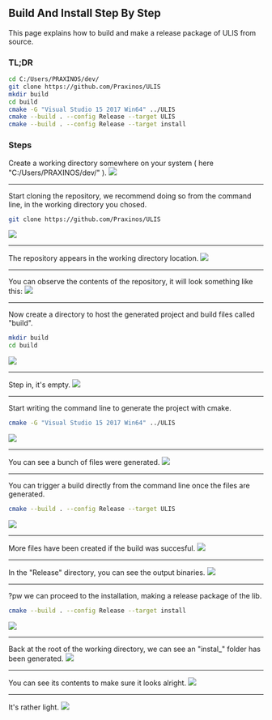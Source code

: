 ## Build And Install Step By Step
This page explains how to build and make a release package of ULIS from source.  

### TL;DR
```sh
cd C:/Users/PRAXINOS/dev/
git clone https://github.com/Praxinos/ULIS
mkdir build
cd build
cmake -G "Visual Studio 15 2017 Win64" ../ULIS
cmake --build . --config Release --target ULIS
cmake --build . --config Release --target install
```

### Steps
Create a working directory somewhere on your system ( here "C:/Users/PRAXINOS/dev/" ).
![](documentation/manual/resource/image/build_install_step/0.png)

---

Start cloning the repository, we recommend doing so from the command line, in the working directory you chosed.
```sh
git clone https://github.com/Praxinos/ULIS
```
![](documentation/manual/resource/image/build_install_step/1.png)

---

The repository appears in the working directory location.
![](documentation/manual/resource/image/build_install_step/2.png)

---

You can observe the contents of the repository, it will look something like this:
![](documentation/manual/resource/image/build_install_step/3.png)

---

Now create a directory to host the generated project and build files called "build".
```sh
mkdir build
cd build
```
![](documentation/manual/resource/image/build_install_step/4.png)

---

Step in, it's empty.
![](documentation/manual/resource/image/build_install_step/5.png)

---

Start writing the command line to generate the project with cmake.
```sh
cmake -G "Visual Studio 15 2017 Win64" ../ULIS
```
![](documentation/manual/resource/image/build_install_step/6.png)

---

You can see a bunch of files were generated.
![](documentation/manual/resource/image/build_install_step/7.png)

---

You can trigger a build directly from the command line once the files are generated.
```sh
cmake --build . --config Release --target ULIS
```
![](documentation/manual/resource/image/build_install_step/8.png)

---

More files have been created if the build was succesful.
![](documentation/manual/resource/image/build_install_step/9.png)

---

In the "Release" directory, you can see the output binaries.
![](documentation/manual/resource/image/build_install_step/10.png)

---

?pw we can proceed to the installation, making a release package of the lib.
```sh
cmake --build . --config Release --target install
```
![](documentation/manual/resource/image/build_install_step/11.png)

---

Back at the root of the working directory, we can see an "instal_" folder has been generated.
![](documentation/manual/resource/image/build_install_step/12.png)

---

You can see its contents to make sure it looks alright.
![](documentation/manual/resource/image/build_install_step/13.png)

---

It's rather light.
![](documentation/manual/resource/image/build_install_step/14.png)
